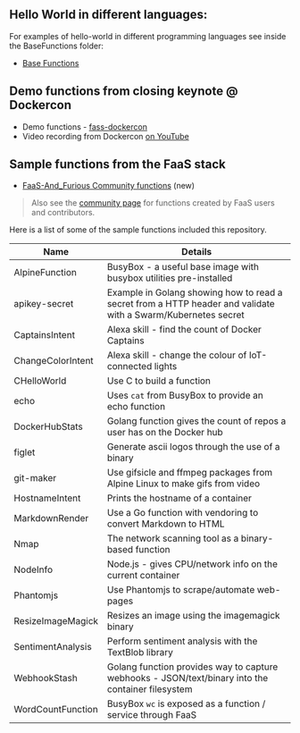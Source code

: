 ## Hello World in different languages:

For examples of hello-world in different programming languages see inside the BaseFunctions folder:

* [Base Functions](https://github.com/Lambda-NIC/faas/tree/master/sample-functions/BaseFunctions)

## Demo functions from closing keynote @ Dockercon

* Demo functions - [fass-dockercon](https://github.com/alexellis/faas-dockercon/)
* Video recording from Dockercon [on YouTube](https://youtu.be/-h2VTE9WnZs?t=15m52s)

## Sample functions from the FaaS stack

* [FaaS-And_Furious Community functions](https://github.com/faas-and-furious) (new)

> Also see the [community page](https://github.com/Lambda-NIC/faas/blob/master/community.md) for functions created by FaaS users and contributors.

Here is a list of some of the sample functions included this repository.

| Name                     | Details |
|--------------------------|-----------------------------------------                          |
| AlpineFunction           | BusyBox - a useful base image with busybox utilities pre-installed        |
| apikey-secret            | Example in Golang showing how to read a secret from a HTTP header and validate with a Swarm/Kubernetes secret |
| CaptainsIntent           | Alexa skill - find the count of Docker Captains |
| ChangeColorIntent        | Alexa skill - change the colour of IoT-connected lights |
| CHelloWorld              | Use C to build a function |
| echo                     | Uses `cat` from BusyBox to provide an echo function |
| DockerHubStats           | Golang function gives the count of repos a user has on the Docker hub |
| figlet                   | Generate ascii logos through the use of a binary |
| git-maker                | Use gifsicle and ffmpeg packages from Alpine Linux to make gifs from video |
| HostnameIntent           | Prints the hostname of a container |
| MarkdownRender           | Use a Go function with vendoring to convert Markdown to HTML |
| Nmap                     | The network scanning tool as a binary-based function |
| NodeInfo                 | Node.js - gives CPU/network info on the current container |
| Phantomjs                | Use Phantomjs to scrape/automate web-pages |
| ResizeImageMagick        | Resizes an image using the imagemagick binary |
| SentimentAnalysis        | Perform sentiment analysis with the TextBlob library |
| WebhookStash             | Golang function provides way to capture webhooks - JSON/text/binary into the container filesystem |
| WordCountFunction        | BusyBox `wc` is exposed as a function / service through FaaS |
